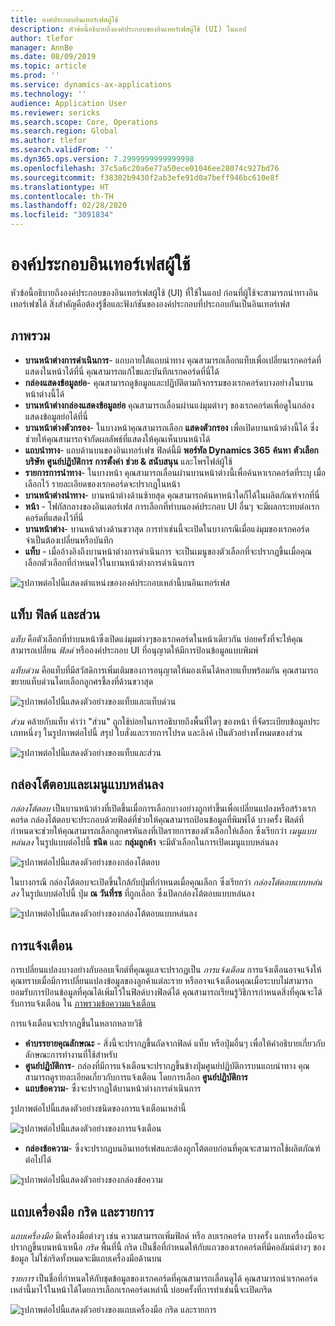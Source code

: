 ```yaml
---
title: องค์ประกอบอินเทอร์เฟสผู้ใช้
description: หัวข้อนี้อธิบายถึงองค์ประกอบของอินเทอร์เฟสผู้ใช้ (UI) ในแอป
author: tlefor
manager: AnnBe
ms.date: 08/09/2019
ms.topic: article
ms.prod: ''
ms.service: dynamics-ax-applications
ms.technology: ''
audience: Application User
ms.reviewer: sericks
ms.search.scope: Core, Operations
ms.search.region: Global
ms.author: tlefor
ms.search.validFrom: ''
ms.dyn365.ops.version: 7.2999999999999998
ms.openlocfilehash: 37c5a6c20a6e77a50ece01046ee28074c927bd76
ms.sourcegitcommit: f38302b9430f2ab3efe91d0a7beff946bc610e8f
ms.translationtype: HT
ms.contentlocale: th-TH
ms.lasthandoff: 02/28/2020
ms.locfileid: "3091834"
---
```

# <a name="user-interface-elements"></a>องค์ประกอบอินเทอร์เฟสผู้ใช้

หัวข้อนี้อธิบายถึงองค์ประกอบของอินเทอร์เฟสผู้ใช้ (UI) ที่ใช้ในแอป ก่อนที่ผู้ใช้จะสามารถนำทางอินเทอร์เฟซได้ สิ่งสำคัญคือต้องรู้ชื่อและฟังก์ชันขององค์ประกอบที่ประกอบกันเป็นอินเทอร์เฟส

## <a name="overview"></a>ภาพรวม

- **บานหน้าต่างการดำเนินการ**- แถบภายใต้แถบนำทาง คุณสามารถเลือกแท็บเพื่อเปลี่ยนเรกคอร์ดที่แสดงในหน้าได้ที่นี่ คุณสามารถแก้ไขและบันทึกเรกคอร์ดที่นี่ได้  
- **กล่องแสดงข้อมูลย่อ**- คุณสามารถดูข้อมูลและปฏิบัติตามกิจกรรมของเรกคอร์ดบางอย่างในบานหน้าต่างนี้ได้  
- **บานหน้าต่างกล่องแสดงข้อมูลย่อ** คุณสามารถเลื่อนผ่านแง่มุมต่างๆ ของเรกคอร์ดเพื่อดูในกล่องแสดงข้อมูลย่อได้ที่นี่  
- **บานหน้าต่างตัวกรอง**- ในบางหน้าคุณสามารถเลือก **แสดงตัวกรอง** เพื่อเปิดบานหน้าต่างนี้ได้ ซึ่งช่วยให้คุณสามารถจำกัดผลลัพธ์ที่แสดงให้คุณเห็นบนหน้าได้  
- **แถบนำทาง**- แถบด้านบนของอินเทอร์เฟซ ฟิลด์นี้มี **พอร์ทัล Dynamics 365** **ค้นหา** **ตัวเลือกบริษัท** **ศูนย์ปฏิบัติการ** **การตั้งค่า** **ช่วย & สนับสนุน** และโพรไฟล์ผู้ใช้  
- **รายการการนำทาง**- ในบางหน้า คุณสามารถเลื่อนผ่านบานหน้าต่างนี้เพื่อค้นหาเรกคอร์ดที่ระบุ เมื่อเลือกไว้ รายละเอียดของเรกคอร์ดจะปรากฏในหน้า  
- **บานหน้าต่างนำทาง**- บานหน้าต่างด้านซ้ายสุด คุณสามารถค้นหาหน้าใดก็ได้ในผลิตภัณฑ์จากที่นี่  
- **หน้า** - โฟกัสกลางของอินเตอร์เฟส การเลือกที่ทำบนองค์ประกอบ UI อื่นๆ จะมีผลกระทบต่อเรกคอร์ดที่แสดงไว้ที่นี่  
- **บานหน้าต่าง**- บานหน้าต่างด้านขวาสุด การทำเช่นนี้จะเปิดในบางกรณีเมื่อแง่มุมของเรกคอร์ดจำเป็นต้องเปลี่ยนหรือบันทึก  
- **แท็บ** - เมื่ออ้างอิงถึงบานหน้าต่างการดำเนินการ จะเป็นเมนูของตัวเลือกที่จะปรากฏขึ้นเมื่อคุณเลือกตัวเลือกที่กำหนดไว้ในบานหน้าต่างการดำเนินการ  

![รูปภาพต่อไปนี้แสดงตำแหน่งขององค์ประกอบเหล่านี้บนอินเทอร์เฟส](media/user-interface-01.png)

## <a name="tabs-fields-and-sections"></a>แท็บ ฟิลด์ และส่วน

*แท็บ* คือตัวเลือกที่ทำบนหน้าซึ่งเปิดแง่มุมต่างๆของเรกคอร์ดในหน้าเดียวกัน บ่อยครั้งที่จะให้คุณสามารถเปลี่ยน *ฟิลด์* หรือองค์ประกอบ UI ที่อนุญาตให้มีการป้อนข้อมูลแบบพิมพ์ 

*แท็บด่วน* คือแท็บที่มีสวัสดิการเพิ่มเติมของการอนุญาตให้มองเห็นได้หลายแท็บพร้อมกัน คุณสามารถขยายแท็บด่วนโดยเลือกลูกศรชี้ลงที่ด้านขวาสุด

![รูปภาพต่อไปนี้แสดงตัวอย่างของแท็บและแท็บด่วน](media/user-interface-02.png)

*ส่วน* คล้ายกับแท็บ คำว่า "ส่วน" ถูกใช้บ่อยในการอธิบายถึงพื้นที่ใดๆ ของหน้า ที่จัดระเบียบข้อมูลประเภทหนึ่งๆ ในรูปภาพต่อไปนี้ สรุป ใบสั่งและรายการโปรด และลิงค์ เป็นตัวอย่างทั้งหมดของส่วน

![รูปภาพต่อไปนี้แสดงตัวอย่างของแท็บและส่วน](media/user-interface-03.png)

## <a name="dialog-boxes-and-drop-down-menus"></a>กล่องโต้ตอบและเมนูแบบหล่นลง

*กล่องโต้ตอบ* เป็นบานหน้าต่างที่เปิดขึ้นเมื่อการเลือกบางอย่างถูกทำขึ้นเพื่อเปลี่ยนแปลงหรือสร้างเรกคอร์ด กล่องโต้ตอบจะประกอบด้วยฟิลด์ที่ช่วยให้คุณสามารถป้อนข้อมูลที่พิมพ์ได้ บางครั้ง ฟิลด์ที่กำหนดจะช่วยให้คุณสามารถเลือกลูกศรหันลงที่เปิดรายการของตัวเลือกให้เลือก ซึ่งเรียกว่า *เมนูแบบหล่นลง* ในรูปแบบต่อไปนี้ **ชนิด** และ **กลุ่มลูกค้า** จะมีตัวเลือกในการเปิดเมนูแบบหล่นลง

![รูปภาพต่อไปนี้แสดงตัวอย่างของกล่องโต้ตอบ](media/user-interface-04.png)

ในบางกรณี กล่องโต้ตอบจะเปิดขึ้นใกล้กับปุ่มที่กำหนดเมื่อคุณเลือก ซึ่งเรียกว่า *กล่องโต้ตอบแบบหล่นลง* ในรูปแบบต่อไปนี้ ปุ่ม **ณ วันที่รช** ที่ถูกเลือก ซึ่งเปิดกล่องโต้ตอบแบบหล่นลง

![รูปภาพต่อไปนี้แสดงตัวอย่างของกล่องโต้ตอบแบบหล่นลง](media/user-interface-05.png)

## <a name="notifications"></a>การแจ้งเตือน

การเปลี่ยนแปลงบางอย่างกับออบเจ็กต์ที่คุณดูแลจะปรากฏเป็น *การแจ้งเตือน* การแจ้งเตือนอาจแจ้งให้คุณทราบเมื่อมีการเปลี่ยนแปลงข้อมูลของลูกค้าแต่ละราย หรืออาจแจ้งเตือนคุณเมื่อระบบไม่สามารถยอมรับการป้อนข้อมูลที่คุณได้เพิ่มไว้ในฟิลด์บางฟิลด์ได้ คุณสามารถเรียนรู้วิธีการกำหนดสิ่งที่คุณจะได้รับการแจ้งเตือน ใน [ภาพรวมข้อความแจ้งเตือน](../get-started/alerts-overview.md)

การแจ้งเตือนจะปรากฏขึ้นในหลากหลายวิธี
- **คำบรรยายคุณลักษณะ** - สิ่งนี้จะปรากฏขึ้นถัดจากฟิลด์ แท็บ หรือปุ่มอื่นๆ เพื่อให้คำอธิบายเกี่ยวกับลักษณะการทำงานที่ใช้สำหรับ 
- **ศูนย์ปฏิบัติการ**- กล่องที่มีการแจ้งเตือนจะปรากฏขึ้นข้างปุ่มศูนย์ปฏิบัติการบนแถบนำทาง คุณสามารถดูรายละเอียดเกี่ยวกับการแจ้งเตือน โดยการเลือก **ศูนย์ปฏิบัติการ**  
- **แถบข้อความ**- ซึ่งจะปรากฏใต้บานหน้าต่างการดำเนินการ  

รูปภาพต่อไปนี้แสดงตัวอย่างชนิดของการแจ้งเตือนเหล่านี้

![รูปภาพต่อไปนี้แสดงตัวอย่างของการแจ้งเตือน](media/user-interface-06.png)

- **กล่องข้อความ**- ซึ่งจะปรากฏบนอินเทอร์เฟสและต้องถูกโต้ตอบก่อนที่คุณจะสามารถใช้ผลิตภัณฑ์ต่อไปได้  

![รูปภาพต่อไปนี้แสดงตัวอย่างของกล่องข้อความ](media/user-interface-07.png)

## <a name="toolbars-grids-and-lists"></a>แถบเครื่องมือ กริด และรายการ

*แถบเครื่องมือ* มีเครื่องมือต่างๆ เช่น ความสามารถเพิ่มฟิลด์ หรือ ลบเรกคอร์ด บางครั้ง แถบเครื่องมือจะปรากฏขึ้นบนหน้าเหนือ *กริด* พื้นที่นี้ กริด เป็นชื่อที่กำหนดให้กับแถวของเรกคอร์ดที่มีคอลัมน์ต่างๆ ของข้อมูล ไม่ใช่กริดทั้งหมดจะมีแถบเครื่องมือด้านบน

*รายการ* เป็นชื่อที่กำหนดให้กับชุดข้อมูลของเรกคอร์ดที่คุณสามารถเลื่อนดูได้ คุณสามารถนำเรกคอร์ดเหล่านี้มาไว้ในหน้าได้โดยการเลือกเรกคอร์ดเหล่านี้ บ่อยครั้งที่การทำเช่นนี้จะเปิดกริด

![รูปภาพต่อไปนี้แสดงตัวอย่างของแถบเครื่องมือ กริด และรายการ](media/user-interface-08.png)
